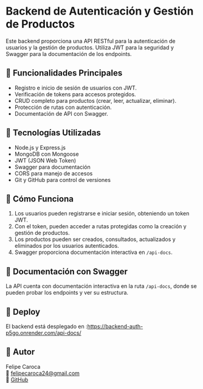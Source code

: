 # Backend de Autenticación y Gestión de Productos

Este backend proporciona una API RESTful para la autenticación de usuarios y la gestión de productos. Utiliza JWT para la seguridad y Swagger para la documentación de los endpoints.

## 📌 Funcionalidades Principales
- Registro e inicio de sesión de usuarios con JWT.
- Verificación de tokens para accesos protegidos.
- CRUD completo para productos (crear, leer, actualizar, eliminar).
- Protección de rutas con autenticación.
- Documentación de API con Swagger.

## 📌 Tecnologías Utilizadas
- Node.js y Express.js
- MongoDB con Mongoose
- JWT (JSON Web Token)
- Swagger para documentación
- CORS para manejo de accesos
- Git y GitHub para control de versiones

## 📌 Cómo Funciona
1. Los usuarios pueden registrarse e iniciar sesión, obteniendo un token JWT.
2. Con el token, pueden acceder a rutas protegidas como la creación y gestión de productos.
3. Los productos pueden ser creados, consultados, actualizados y eliminados por los usuarios autenticados.
4. Swagger proporciona documentación interactiva en `/api-docs`.

## 📌 Documentación con Swagger
La API cuenta con documentación interactiva en la ruta `/api-docs`, donde se pueden probar los endpoints y ver su estructura.

## 📌 Deploy
El backend está desplegado en :https://backend-auth-p5go.onrender.com/api-docs/

## 📌 Autor
Felipe Caroca  
📧 [felipecaroca24@gmail.com](mailto:felipecaroca24@gmail.com)  
🔗 [GitHub](https://github.com/FelipeCaroca1)

